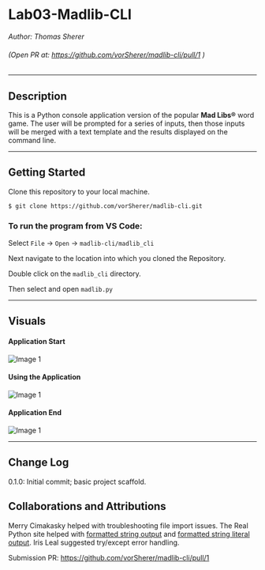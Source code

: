 # Lab03-Madlib-CLI

*Author: Thomas Sherer*

###### (Open PR at: https://github.com/vorSherer/madlib-cli/pull/1 )

---

## Description
This is a Python console application version of the popular __Mad Libs®__ word game. The user will be prompted for a series of inputs, then those inputs will be merged with a text template and the results displayed on the command line.

---

## Getting Started
Clone this repository to your local machine.

```
$ git clone https://github.com/vorSherer/madlib-cli.git
```

### To run the program from VS Code:
Select ```File``` -> ```Open``` -> ```madlib-cli/madlib_cli```

Next navigate to the location into which you cloned the Repository.

Double click on the ```madlib_cli``` directory.

Then select and open ```madlib.py```

---

## Visuals
<!-- 
***[Add screenshots of your application in action]***
 -->

#### Application Start
![Image 1](https://via.placeholder.com/750x500)
#### Using the Application
![Image 1](https://via.placeholder.com/750x500)
#### Application End
![Image 1](https://via.placeholder.com/750x500)

---

## Change Log
<!-- 
***[The change log will list any changes made to the code base. This includes any changes from TA/Instructor feedback]***  
1.3: *Added summary comments to the methods* - 8 Nov 2010  
1.2: *Changed variable names to follow proper convention* - 6 Nov 2010  
1.1: *Added a Try/Catch/Finally for Question 2* - 5 Nov 2010  
 -->
0.1.0: Initial commit; basic project scaffold.

## Collaborations and Attributions
Merry Cimakasky helped with troubleshooting file import issues.
The Real Python site helped with [formatted string output](https://realpython.com/python-formatted-output/ ) and [formatted string literal output](https://realpython.com/python-formatted-output/#the-python-formatted-string-literal-f-string).
Iris Leal suggested try/except error handling.



Submission PR: https://github.com/vorSherer/madlib-cli/pull/1

<!-- ------------------------------
For more information on Markdown: https://www.markdownguide.org/cheat-sheet -->
